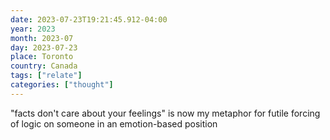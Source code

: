 ```yaml
---
date: 2023-07-23T19:21:45.912-04:00
year: 2023
month: 2023-07
day: 2023-07-23
place: Toronto
country: Canada
tags: ["relate"]
categories: ["thought"]
---
```

"facts don't care about your feelings" is now my metaphor for futile forcing of logic on someone in an emotion-based position
